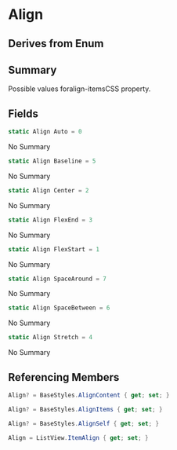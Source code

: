 # Align

## Derives from Enum

## Summary

Possible values foralign-itemsCSS property.
## Fields

```c#
static Align Auto = 0
```
No Summary
```c#
static Align Baseline = 5
```
No Summary
```c#
static Align Center = 2
```
No Summary
```c#
static Align FlexEnd = 3
```
No Summary
```c#
static Align FlexStart = 1
```
No Summary
```c#
static Align SpaceAround = 7
```
No Summary
```c#
static Align SpaceBetween = 6
```
No Summary
```c#
static Align Stretch = 4
```
No Summary
## Referencing Members

```c#
Align? = BaseStyles.AlignContent { get; set; } 
```
```c#
Align? = BaseStyles.AlignItems { get; set; } 
```
```c#
Align? = BaseStyles.AlignSelf { get; set; } 
```
```c#
Align = ListView.ItemAlign { get; set; } 
```
